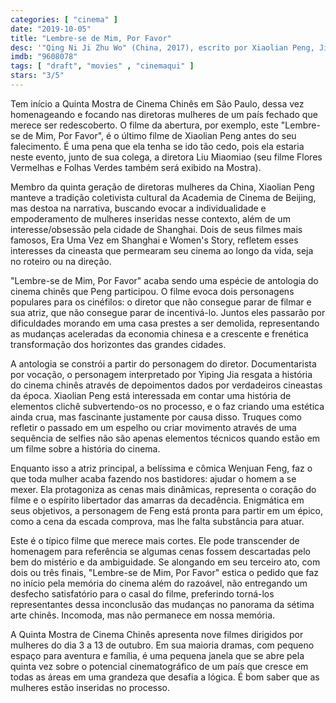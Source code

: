 ```yaml
---
categories: [ "cinema" ]
date: "2019-10-05"
title: "Lembre-se de Mim, Por Favor"
desc: '"Qing Ni Ji Zhu Wo" (China, 2017), escrito por Xiaolian Peng, Jian Wang e Yuan Xu, dirigido por Xiaolian Peng, com Wenjuan Feng, Zongying Huang e Yiping Jia. Escrito para o CinemAqui como parte da cobertura da Mostra de Cinema Chinês.'
imdb: "9608078"
tags: [ "draft", "movies" , "cinemaqui" ]
stars: "3/5"
---
```

Tem início a Quinta Mostra de Cinema Chinês em São Paulo, dessa vez homenageando e focando nas diretoras mulheres de um país fechado que merece ser redescoberto. O filme da abertura, por exemplo, este "Lembre-se de Mim, Por Favor", é o último filme de Xiaolian Peng antes do seu falecimento. É uma pena que ela tenha se ido tão cedo, pois ela estaria neste evento, junto de sua colega, a diretora Liu Miaomiao (seu filme Flores Vermelhas e Folhas Verdes também será exibido na Mostra).

Membro da quinta geração de diretoras mulheres da China, Xiaolian Peng manteve a tradição coletivista cultural da Academia de Cinema de Beijing, mas destoa na narrativa, buscando evocar a individualidade e empoderamento de mulheres inseridas nesse contexto, além de um interesse/obsessão pela cidade de Shanghai. Dois de seus filmes mais famosos, Era Uma Vez em Shanghai e Women's Story, refletem esses interesses da cineasta que permearam seu cinema ao longo da vida, seja no roteiro ou na direção.

"Lembre-se de Mim, Por Favor" acaba sendo uma espécie de antologia do cinema chinês que Peng participou. O filme evoca dois personagens populares para os cinéfilos: o diretor que não consegue parar de filmar e sua atriz, que não consegue parar de incentivá-lo. Juntos eles passarão por dificuldades morando em uma casa prestes a ser demolida, representando as mudanças aceleradas da economia chinesa e a crescente e frenética transformação dos horizontes das grandes cidades.

A antologia se constrói a partir do personagem do diretor. Documentarista por vocação, o personagem interpretado por Yiping Jia resgata a história do cinema chinês através de depoimentos dados por verdadeiros cineastas da época. Xiaolian Peng está interessada em contar uma história de elementos clichê subvertendo-os no processo, e o faz criando uma estética ainda crua, mas fascinante justamente por causa disso. Truques como refletir o passado em um espelho ou criar movimento através de uma sequência de selfies não são apenas elementos técnicos quando estão em um filme sobre a história do cinema.

Enquanto isso a atriz principal, a belíssima e cômica Wenjuan Feng, faz o que toda mulher acaba fazendo nos bastidores: ajudar o homem a se mexer. Ela protagoniza as cenas mais dinâmicas, representa o coração do filme e o espírito libertador das amarras da decadência. Enigmática em seus objetivos, a personagem de Feng está pronta para partir em um épico, como a cena da escada comprova, mas lhe falta substância para atuar.

Este é o típico filme que merece mais cortes. Ele pode transcender de homenagem para referência se algumas cenas fossem descartadas pelo bem do mistério e da ambiguidade. Se alongando em seu terceiro ato, com dois ou três finais, "Lembre-se de Mim, Por Favor" estica o pedido que faz no início pela memória do cinema além do razoável, não entregando um desfecho satisfatório para o casal do filme, preferindo torná-los representantes dessa inconclusão das mudanças no panorama da sétima arte chinês. Incomoda, mas não permanece em nossa memória.

A Quinta Mostra de Cinema Chinês apresenta nove filmes dirigidos por mulheres do dia 3 a 13 de outubro. Em sua maioria dramas, com pequeno espaço para aventura e família, é uma pequena janela que se abre pela quinta vez sobre o potencial cinematográfico de um país que cresce em todas as áreas em uma grandeza que desafia a lógica. É bom saber que as mulheres estão inseridas no processo.
